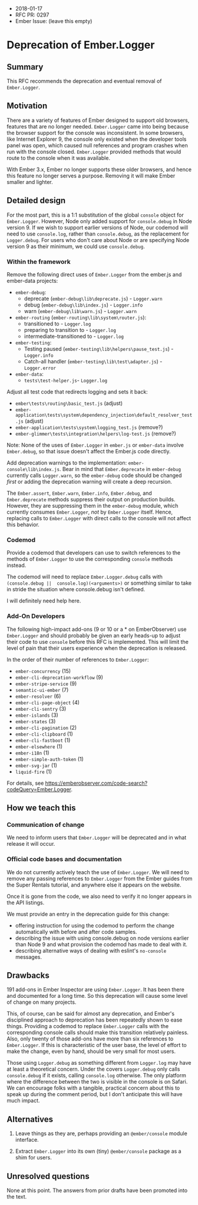 - 2018-01-17
- RFC PR: 0297
- Ember Issue: (leave this empty)

# Deprecation of Ember.Logger

## Summary

This RFC recommends the deprecation and eventual removal of `Ember.Logger`.

## Motivation

There are a variety of features of Ember designed to support old browsers,
features that are no longer needed. `Ember.Logger` came into being because
the browser support for the console was inconsistent. In some browsers,
like Internet Explorer 9, the console only existed when the developer tools
panel was open, which caused null references and program crashes when run
with the console closed. `Ember.Logger` provided methods that would route to 
the console when it was available.

With Ember 3.x, Ember no longer supports these older browsers, and hence this
feature no longer serves a purpose. Removing it will make Ember smaller and 
lighter.

## Detailed design

For the most part, this is a 1:1 substitution of the global `console` object 
for `Ember.Logger`. However, Node only added support for `console.debug` in 
Node version 9. If we wish to support earlier versions of Node, our codemod 
will need to use `console.log`, rather than `console.debug`, as the 
replacement for `Logger.debug`. For users who don't care about Node or are 
specifying Node version 9 as their minimum, we could use `console.debug`.

### Within the framework

Remove the following direct uses of `Ember.Logger` from the ember.js and 
ember-data projects: 

* `ember-debug`:
    *  deprecate (`ember-debug\lib\deprecate.js`) - `Logger.warn`
    *  debug (`ember-debug\lib\index.js`) - `Logger.info`
    *  warn (`ember-debug\lib\warn.js`) - `Logger.warn`
* `ember-routing` (`ember-routing\lib\system\router.js`):
    *  transitioned to - `Logger.log`
    *  preparing to transition to - `Logger.log`
    *  intermediate-transitioned to - `Logger.log`
* `ember-testing`:
    *  Testing paused (`ember-testing\lib\helpers\pause_test.js`) - `Logger.info`
    *  Catch-all handler (`ember-testing\lib\test\adapter.js`) - `Logger.error`
* `ember-data`:
    *  `tests\test-helper.js`- `Logger.log`

Adjust all test code that redirects logging and sets it back:

* `ember\tests\routing\basic_test.js` (adjust)
* `ember-application\tests\system\dependency_injection\default_resolver_test.js` (adjust)
* `ember-application\tests\system\logging_test.js` (remove?)
* `ember-glimmer\tests\integration\helpers\log-test.js` (remove?)

Note: None of the uses of `Ember.Logger` in `ember.js` or `ember-data` involve
`Ember.debug`, so that issue doesn't affect the Ember.js code directly.

Add deprecation warnings to the implementation: `ember-console\lib\index.js`.
Bear in mind that `Ember.deprecate` in `ember-debug` currently calls 
`Logger.warn`, so the `ember-debug` code should be changed _first_ or adding 
the deprecation warning will create a deep recursion.

The `Ember.assert`, `Ember.warn`, `Ember.info`, `Ember.debug`, and 
`Ember.deprecate` methods suppress their output on production builds. 
However, they are suppressing them in the `ember-debug` module, which 
currently consumes `Ember.Logger`, _not_ by `Ember.Logger` itself. Hence, 
replacing calls to `Ember.Logger` with direct calls to the console will not 
affect this behavior. 

### Codemod 

Provide a codemod that developers can use to switch references to the methods 
of `Ember.Logger` to use the corresponding `console` methods instead. 

The codemod will need to replace `Ember.Logger.debug` calls with `(console.debug || 
console.log)(<arguments>)` or something similar to take in stride the situation 
where console.debug isn't defined.

I will definitely need help here.

### Add-On Developers

The following high-impact add-ons (9 or 10 or a * on EmberObserver) use 
`Ember.Logger` and should probably be given an early heads-up to adjust 
their code to use `console` before this RFC is implemented. This will limit 
the level of pain that their users experience when the deprecation is released.

In the order of their number of references to `Ember.Logger`:

* `ember-concurrency` (15)
* `ember-cli-deprecation-workflow` (9)
* `ember-stripe-service` (9)
* `semantic-ui-ember` (7)
* `ember-resolver` (6)
* `ember-cli-page-object` (4) 
* `ember-cli-sentry` (3)
* `ember-islands` (3)
* `ember-states` (3)
* `ember-cli-pagination` (2)
* `ember-cli-clipboard` (1)
* `ember-cli-fastboot` (1)
* `ember-elsewhere` (1)
* `ember-i18n` (1)
* `ember-simple-auth-token` (1)
* `ember-svg-jar` (1)
* `liquid-fire` (1)

For details, see https://emberobserver.com/code-search?codeQuery=Ember.Logger.

## How we teach this

### Communication of change

We need to inform users that `Ember.Logger` will be deprecated and in what 
release it will occur. 

### Official code bases and documentation

We do not currently actively teach the use of `Ember.Logger`. We will need to 
remove any passing references to `Ember.Logger` from the Ember guides 
from the Super Rentals tutorial, and anywhere else it appears on the website.

Once it is gone from the code, we also need to verify it no longer appears in 
the API listings. 

We must provide an entry in the deprecation guide for this change:
* offering instruction for using the codemod to perform the change automatically
with before and after code samples.
* describing the issue with using console.debug on node versions 
earlier than Node 9 and what provision the codemod has made to deal with it.
* describing alternative ways of dealing with eslint's `no-console` messages.

## Drawbacks

191 add-ons in Ember Inspector are using `Ember.Logger`. It has been there and 
documented for a long time. So this deprecation will cause some level of change 
on many projects. 

This, of course, can be said for almost any deprecation, and Ember's 
disciplined approach to deprecation has been repeatedly shown to ease things. 
Providing a codemod to replace `Ember.Logger` calls with the corresponding 
console calls should make this transition relatively painless. Also, only 
twenty of those add-ons have more than six references to `Ember.Logger`. 
If this is characteristic of the user base, the level of effort to make 
the change, even by hand, should be very small for most users.

Those using `Logger.debug` as something different from `Logger.log` may have 
at least a theoretical concern. Under the covers `Logger.debug` only calls 
`console.debug` if it exists, calling `console.log` otherwise. The only 
platform where the difference between the two is visible in the console is on 
Safari. We can encourage folks with a tangible, practical concern about this to
speak up during the comment period, but I don't anticipate this will have much 
impact.

## Alternatives

1. Leave things as they are, perhaps providing an `@ember/console` module 
interface.

2. Extract `Ember.Logger` into its own (tiny) `@ember/console` package as 
a shim for users.

## Unresolved questions

None at this point. The answers from prior drafts have been promoted into the text. 

